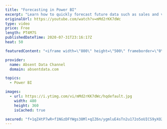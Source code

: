 ```yaml
---
title: "Forecasting in Power BI"
excerpt: "Learn how to quickly forecast future data such as sales and values with the analytics pane in Power BI."
originalUrl: https://youtube.com/watch?v=mMd2rKK7dWc
type: video
price: Free
length: PT4M7S
publishedDateTime: 2020-07-31T23:16:17Z
heat: 50

featuredContent: "<iframe width=\"800\" height=\"500\" frameborder=\"0\" src=\"https://www.youtube.com/embed/mMd2rKK7dWc\" allow=\"accelerometer; autoplay; encrypted-media; gyroscope; picture-in-picture\" allowfullscreen></iframe>"

provider:
  name: Absent Data Channel
  domain: absentdata.com

topics:
  - Power BI

images:
  - url: https://i.ytimg.com/vi/mMd2rKK7dWc/hqdefault.jpg
    width: 480
    height: 360
    isCached: true

secured: "f+1qZ4tP7wR+f1NGzDFYWgs38Ml+qIZ6n/ygmluE4sTn2u172o5oUICS9yXO2itO2lF8Ul4SlKiGrXs9K18VlbsEtoSczIwq0j/IkHZ7AuRis0ncLiMOBzPWaxV1N4HiH/96h59Qw2a0mRXcds3Wwxw96NG3bIoapc8Zh2tBGVQEFrPHXnkPEETuG5lGbSbuttlxaR96teI9BRoSrFAR0wiG1EYzJRYqIxkvHlW9xd/SVJWGFNqfykapn7kXHvOn2ZDikJcJwh18lBN+sz8yJqMgYy5QbKunMMDZBVSMTdCuHISTWB9qRdLKbnlxZbtPgJ8msShrmK3iUPGZ/DgwEwx/XZaI6xdv9Mra5X1u99yd9GRXo9hSGYYt6ztE3ZS4Q0UfpB9kVERV6rhmG9qxk6dj1TQUeLieB4le7MGDIgk=;zNsP69GQROH/Xl15rS5GaQ=="
---
```



